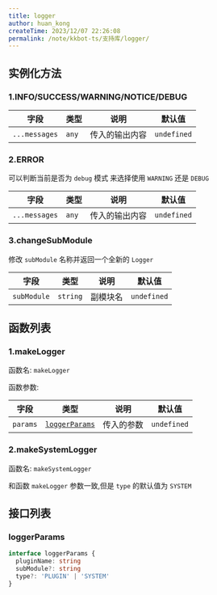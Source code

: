 ```yaml
---
title: logger
author: huan_kong
createTime: 2023/12/07 22:26:08
permalink: /note/kkbot-ts/支持库/logger/
---
```


## 实例化方法

### 1.INFO/SUCCESS/WARNING/NOTICE/DEBUG

| 字段          | 类型  | 说明           | 默认值      |
| ------------- | ----- | -------------- | ----------- |
| `...messages` | `any` | 传入的输出内容 | `undefined` |

### 2.ERROR

可以判断当前是否为 `debug` 模式 来选择使用 `WARNING` 还是 `DEBUG`

| 字段          | 类型  | 说明           | 默认值      |
| ------------- | ----- | -------------- | ----------- |
| `...messages` | `any` | 传入的输出内容 | `undefined` |

### 3.changeSubModule

修改 `subModule` 名称并返回一个全新的 `Logger`

| 字段        | 类型     | 说明     | 默认值      |
| ----------- | -------- | -------- | ----------- |
| `subModule` | `string` | 副模块名 | `undefined` |

## 函数列表

### 1.makeLogger

函数名: `makeLogger`

函数参数:

| 字段     | 类型                            | 说明       | 默认值      |
| -------- | ------------------------------- | ---------- | ----------- |
| `params` | [`loggerParams`](#loggerparams) | 传入的参数 | `undefined` |

### 2.makeSystemLogger

函数名: `makeSystemLogger`

和函数 `makeLogger` 参数一致,但是 `type` 的默认值为 `SYSTEM`

## 接口列表

### loggerParams

~~~ typescript
interface loggerParams {
  pluginName: string
  subModule?: string
  type?: 'PLUGIN' | 'SYSTEM'
}
~~~
